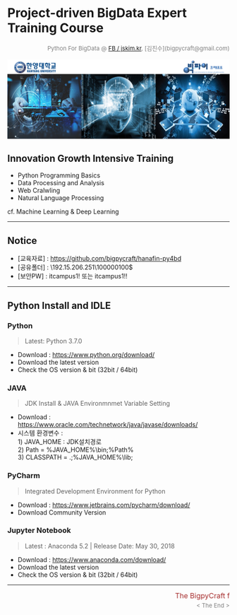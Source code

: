 
# Project-driven BigData Expert Training Course

<div align='right'><font size=2 color='gray'>Python For BigData @ <font color='blue'><a href='https://www.facebook.com/jskim.kr'>FB / jskim.kr</a></font>, [김진수](bigpycraft@gmail.com)</font></div>
<br>

<img src="./images/img_front_readme_hyu.png">

## Innovation Growth Intensive Training
- Python Programming Basics
- Data Processing and Analysis
- Web Cralwling
- Natural Language Processing

cf. Machine Learning & Deep Learning
<hr>

## Notice 
* [교육자료] : https://github.com/bigpycraft/hanafin-py4bd
* [공유폴더] : \\192.15.206.251\100000100$
* [보안PW]   : itcampus1! 또는 itcampus1!!

<hr>

## Python Install and IDLE 

### Python 
>  Latest: Python 3.7.0 
- Download : https://www.python.org/download/
- Download the latest version 
- Check the OS version & bit (32bit / 64bit)


### JAVA 
> JDK Install & JAVA Environmnmet Variable Setting 
- Download : https://www.oracle.com/technetwork/java/javase/downloads/
- 시스템 환경변수 : 
<br/> 1) JAVA_HOME : JDK설치경로
<br/> 2) Path = %JAVA_HOME%\bin;%Path%
<br/> 3) CLASSPATH = .;%JAVA_HOME%\lib;


### PyCharm
>  Integrated Development Environment for Python
- Download : https://www.jetbrains.com/pycharm/download/ 
- Download Community Version

### Jupyter Notebook
> Latest : Anaconda 5.2 | Release Date: May 30, 2018
- Download : https://www.anaconda.com/download/
- Download the latest version 
- Check the OS version & bit (32bit / 64bit)

<hr>
<marquee><font size=3 color='brown'>The BigpyCraft find the information to design valuable society with Technology & Craft.</font></marquee>
<div align='right'><font size=2 color='gray'> &lt; The End &gt; </font></div>
